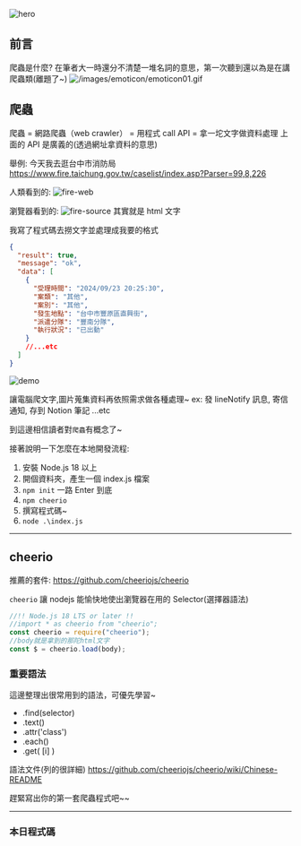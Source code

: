 ![hero](https://drive.google.com/thumbnail?id=1bsJkRCZiKFkscXavNmBHrdGgymNv1c0O&sz=w1366)

## 前言

爬蟲是什麼?
在筆者大一時還分不清楚一堆名詞的意思，第一次聽到還以為是在講爬蟲類(離題了~)
![/images/emoticon/emoticon01.gif](/images/emoticon/emoticon01.gif)

## 爬蟲

爬蟲 = 網路爬蟲（web crawler） = 用程式 call API = 拿一坨文字做資料處理
上面的 API 是廣義的(透過網址拿資料的意思)

舉例:
今天我去逛台中市消防局
https://www.fire.taichung.gov.tw/caselist/index.asp?Parser=99,8,226

人類看到的:
![fire-web](https://drive.google.com/thumbnail?id=1OtggTYSzoHeX9tUXjq7flJVf51X3JPNI&sz=w1366)

瀏覽器看到的:
![fire-source](https://drive.google.com/thumbnail?id=1jgoceZzVkkVp7trQVY51YroyYg830U7d&sz=w1366)
其實就是 html 文字

我寫了程式碼去撈文字並處理成我要的格式

```json
{
  "result": true,
  "message": "ok",
  "data": [
    {
      "受理時間": "2024/09/23 20:25:30",
      "案類": "其他",
      "案別": "其他",
      "發生地點": "台中市豐原區直興街",
      "派遣分隊": "豐南分隊",
      "執行狀況": "已出動"
    }
    //...etc
  ]
}
```

![demo](https://drive.google.com/thumbnail?id=1sdtIX1oOIdVpqg2Yp25CtxJw3gbULQK5&sz=w1366)

讓電腦爬文字,圖片蒐集資料再依照需求做各種處理~
ex: 發 lineNotify 訊息, 寄信通知, 存到 Notion 筆記 ...etc

到這邊相信讀者對`爬蟲`有概念了~

接著說明一下怎麼在本地開發流程:

1. 安裝 Node.js 18 以上
2. 開個資料夾，產生一個 index.js 檔案
3. `npm init` 一路 Enter 到底
4. `npm cheerio`
5. 撰寫程式碼~
6. `node .\index.js`

---

## cheerio

推薦的套件:
https://github.com/cheeriojs/cheerio

`cheerio` 讓 nodejs 能愉快地使出瀏覽器在用的 Selector(選擇器語法)

```js
//!! Node.js 18 LTS or later !!
//import * as cheerio from "cheerio";
const cheerio = require("cheerio");
//body就是拿到的那陀html文字
const $ = cheerio.load(body);
```

### 重要語法

這邊整理出很常用到的語法，可優先學習~

- .find(selector)
- .text()
- .attr('class')
- .each()
- .get( [i] )

語法文件(列的很詳細)
https://github.com/cheeriojs/cheerio/wiki/Chinese-README

趕緊寫出你的第一套爬蟲程式吧~~

---

### 本日程式碼
